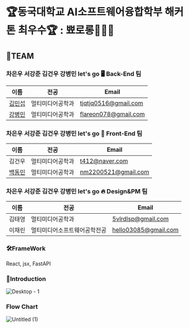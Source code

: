 # 🏆동국대학교 AI소프트웨어융합학부 해커톤 최우수🏆 : 뾰로롱🧙🏻‍♂️

## 🫶TEAM

### 차은우 서강준 김건우 강병민 let's go 🖥️ Back-End 팀

| 이름                                         | 전공           | Email                |
| -------------------------------------------- | --------------  | -------------------- |
| [김민섭](https://github.com/biyotteu)       | 멀티미디어공학과  | tjqtjq0516@gmail.com |
| [강병민](https://github.com/choconaena) | 멀티미디어공학과 | flareon078@gmail.com |

### 차은우 서강준 김건우 강병민 let's go 🚀 Front-End 팀

| 이름                                         | 전공           | Email                |
| -------------------------------------------- | --------------  | -------------------- |
|  김건우  | 멀티미디어공학과  | t412@naver.com |
| [백동민](https://github.com/dongmin0204) | 멀티미디어공학과 | nm2200521@gmail.com |

### 차은우 서강준 김건우 강병민 let's go 🔥 Design&PM 팀

| 이름                                         | 전공           | Email                |
| -------------------------------------------- | --------------  | -------------------- |
| 김태영 | 멀티미디어공학과  | 5vlrdlsp@gmail.com |
| 이채린 | 멀티미디어소프트웨어공학전공 | hello03085@gmail.com |


### 🛠️FrameWork
React, jsx, FastAPI

### 👋Introduction

![Desktop - 1](https://github.com/user-attachments/assets/a51de9a4-6c75-4547-8007-9fb1e4c3b8ac)
  
### Flow Chart


![Untitled (1)](https://github.com/user-attachments/assets/8b1cb004-f13d-400b-a94b-1c9a20f6cbc8)

